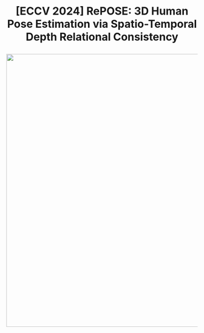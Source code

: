  # <p align=center> [ECCV 2024] RePOSE: 3D Human Pose Estimation via Spatio-Temporal Depth Relational Consistency</p>

<div align=center>
<img src="./pics/arch" width="720">
</div>
